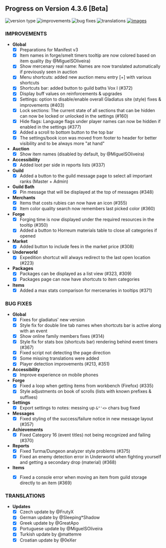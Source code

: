 ## Progress on Version 4.3.6 [Beta]

![version type](https://img.shields.io/badge/version-beta-yellow.svg?style=flat-square)
![improvements](https://img.shields.io/badge/improvements-24-green.svg?style=flat-square)
![bug fixes](https://img.shields.io/badge/bug%20fixes-16-red.svg?style=flat-square)
![translations](https://img.shields.io/badge/translations-6-blue.svg?style=flat-square)
[![images](https://img.shields.io/badge/🖼️-Preview-blueviolet.svg?style=flat-square)](/documentation/PROGRESS_W_IMG.md)

### IMPROVEMENTS
- **Global**
	- [x] Preparations for Manifest v3
	- [x] Item names in forge/smelt timers tooltip are now colored based on item quality (by @MiguelSOliveira)	
	- [x] Show mercenary real name: Names are now translated automatically if previously seen in auction
	- [x] Menu shortcuts: added new auction menu entry [+] with various shortcuts	
	- [x] Shortcuts bar: added button to guild baths Vox I (#372)	
	- [x] Display buff values on reinforcements & upgrades
	- [x] Settings: option to disable/enable overall Gladiatus site (style) fixes & improvements (#403)
	- [x] Lock sections: The current state of all sections that can be hidden can now be locked or unlocked in the settings (#160)
	- [x] Hide flags: Language flags under player names can now be hidden if enabled in the settings (#377)
	- [x] Added a scroll to bottom button to the top bar
	- [x] The settings/book icon was moved from footer to header for better visibility and to be always more "at hand"
	
- **Auction**
	- [x] Show item names (disabled by default, by @MiguelSOliveira)
        	
- **Accessibility**
	- [x] Added loot per side in reports lists (#337)

- **Guild**
	- [x] Added a button to the guild message page to select all important ranks (Master + Admin)
		
- **Guild Bath**
	- [x] Pin message that will be displayed at the top of messages (#348)            
	
- **Merchants**
	- [x] Items that costs rubies can now have an icon (#355)
	- [x] Item color quality search now remembers last picked color (#360)	
	
- **Forge**
	- [x] Forging time is now displayed under the required resources in the tooltip (#350)	
	- [x] Added a button to Horreum materials table to close all categories if opened
	
- **Market**
	- [x] Added button to include fees in the market price (#308)

- **Underworld**
	- [x] Expedition shortcut will always redirect to the last open location (#223)

- **Packages**
	- [x] Packages can be displayed as a list view (#323, #309)
	- [x] Packages page can now have shortcuts to item categories

- **Items**
	- [x] Added a max stats comparison for mercenaries in tooltips (#371)

### BUG FIXES
- **Global**
	- [x] Fixes for gladiatus' new version
	- [x] Style fix for double line tab names when shortcuts bar is active along with an event
	- [x] Show online family members fixes (#314)
	- [x] Style fix for stats box (shortcuts bar) rendering behind event timers (#367)
	- [x] Fixed script not detecting the page direction
	- [x] Some missing translations were added
	- [x] Player detection improvements (#213, #351) 

- **Accessibility**
	- [x] Improve experience on mobile phones

- **Forge**
	- [x] Fixed a loop when getting items from workbench (Firefox) (#335)
	- [x] Style adjustments on book of scrolls (lists with known prefixes & suffixes)

- **Settings**
	- [x] Export settings to notes: messing up `&"'<>` chars bug fixed

- **Messages**
	- [x] Fixed styling of the success/failure notice in new message layout (#357)

- **Achievements**
	- [x] Fixed Category 16 (event titles) not being recognized and failing (#370)
        
- **Reports**
	- [x] Fixed Turma/Dungeon analyzer style problems (#375)
	- [x] Fixed an enemy detection error in Underworld when fighting yourself and getting a secondary drop (material) (#368)

- **Items**
	- [x] Fixed a console error when moving an item from guild storage directly to an item (#369)


### TRANSLATIONS
-  **Updates**
	- [x] Czech update by @FrutyX
	- [x] German update by @Sleeping\*Shadow
	- [x] Greek update by @GreatApo
	- [x] Portuguese update by @MiguelSOliveira
	- [x] Turkish update by @mattemre
	- [x] Croatian update by @0eXer
